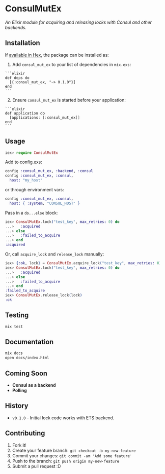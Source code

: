 # ConsulMutEx

_An Elixir module for acquiring and releasing locks with Consul and other backends._


## Installation

If [available in Hex](https://hex.pm/docs/publish), the package can be installed as:

  1. Add `consul_mut_ex` to your list of dependencies in `mix.exs`:

    ```elixir
    def deps do
      [{:consul_mut_ex, "~> 0.1.0"}]
    end
    ```

  2. Ensure `consul_mut_ex` is started before your application:

    ```elixir
    def application do
      [applications: [:consul_mut_ex]]
    end
    ```


## Usage

```elixir
iex> require ConsulMutEx
```

Add to config.exs:

```elixir
config :consul_mut_ex, :backend, :consul
config :consul_mut_ex, :consul,
  host: "my_host"
```

or through environment vars:

```elixir
config :consul_mut_ex, :consul,
  host: { :system, "CONSUL_HOST" }
```

Pass in a `do...else` block:

```elixir
iex> ConsulMutEx.lock("test_key", max_retries: 0) do
...>   :acquired
...> else
...>   :failed_to_acquire
...> end
:acquired
```

Or, call `acquire_lock` and `release_lock` manually:

```elixir
iex> {:ok, lock} = ConsulMutEx.acquire_lock("test_key", max_retries: 0)
iex> ConsulMutEx.lock("test_key", max_retries: 0) do
...>   :acquired
...> else
...>   :failed_to_acquire
...> end
:failed_to_acquire
iex> ConsulMutEx.release_lock(lock)
:ok
```


## Testing

```sh
mix test
```


## Documentation

```sh
mix docs
open docs/index.html
```


## Coming Soon

 * __Consul as a backend__
 * __Polling__


## History

  * `v0.1.0` - Initial lock code works with ETS backend.


## Contributing

1. Fork it!
2. Create your feature branch: `git checkout -b my-new-feature`
3. Commit your changes: `git commit -am 'Add some feature'`
4. Push to the branch: `git push origin my-new-feature`
5. Submit a pull request :D
